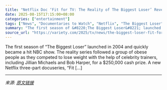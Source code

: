 ```yaml
---
title: "Netflix Doc ‘Fit for TV: The Reality of The Biggest Loser’ Reveals That Jillian Michaels Never Reached Out to Bob Harper After His 2017 Heart Attack"
date: 2025-08-15T17:15:00+08:00
categories: ["entertainment"]
tags: ["News", "Documentaries to Watch", "Netflix", "The Biggest Loser"]
summary: "The first season of &#8220;The Biggest Loser&#8221; launched in 2004 and quickly became a hit NBC show. The reality series followed a group of obese people as they competed to lose weight with the hel"
source_url: "https://variety.com/2025/tv/news/the-biggest-loser-fit-for-tv-jillian-michaels-netflix-1236486447/"
---
```


The first season of &#8220;The Biggest Loser&#8221; launched in 2004 and quickly became a hit NBC show. The reality series followed a group of obese people as they competed to lose weight with the help of celebrity trainers, including Jillian Michaels and Bob Harper, for a $250,000 cash prize. A new Netflix three-part docuseries, &#8220;Fit [&#8230;]

---

*来源: [原文链接](https://variety.com/2025/tv/news/the-biggest-loser-fit-for-tv-jillian-michaels-netflix-1236486447/)*
